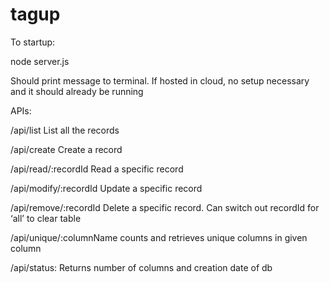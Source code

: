 # tagup
To startup:

node server.js

Should print message to terminal.
If hosted in cloud, no setup necessary and it should already be running

APIs:

/api/listList all the records
/api/createCreate a record
/api/read/:recordIdRead a specific record
/api/modify/:recordIdUpdate a specific record
/api/remove/:recordIdDelete a specific record. Can switch out recordId for ‘all’ to clear table

/api/unique/:columnName
counts and retrieves unique columns in given column

/api/status:
Returns number of columns and creation date of db


